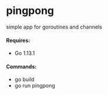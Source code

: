 # pingpong
simple app for goroutines and channels

#### Requires:
- Go 1.13.1


#### Commands:
- go build
- go run pingpong
